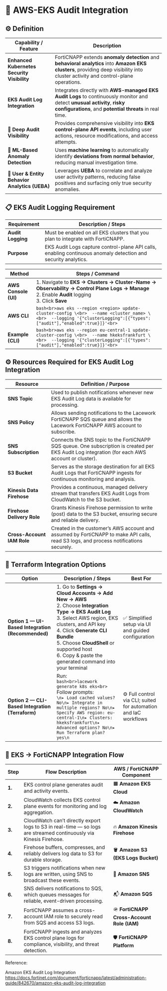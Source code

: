 # 🧩 AWS-EKS Audit Integration  

## ⚙️ Definition  

| **Capability / Feature**                       | **Description**                                                                                                                                                                    |
| ---------------------------------------------- | ---------------------------------------------------------------------------------------------------------------------------------------------------------------------------------- |
| **Enhanced Kubernetes Security Visibility**    | FortiCNAPP extends **anomaly detection** and **behavioral analytics** into **Amazon EKS clusters**, providing deep visibility into cluster activity and control-plane operations.  |
| **EKS Audit Log Integration**                  | Integrates directly with **AWS-managed EKS Audit Logs** to continuously monitor and detect **unusual activity**, **risky configurations**, and **potential threats** in real time. |
| **🔎 Deep Audit Visibility**                   | Provides comprehensive visibility into **EKS control-plane API events**, including user actions, resource modifications, and access attempts.                                      |
| **🤖 ML-Based Anomaly Detection**              | Uses **machine learning** to automatically identify **deviations from normal behavior**, reducing manual investigation time.                                                       |
| **👥 User & Entity Behavior Analytics (UEBA)** | Leverages **UEBA** to correlate and analyze user activity patterns, reducing false positives and surfacing only true security anomalies.                                           |




## 📋 EKS Audit Logging Requirement

| **Requirement**   | **Description / Steps**                                                                                       |
| ----------------- | ------------------------------------------------------------------------------------------------------------- |
| **Audit Logging** | Must be enabled on all EKS clusters that you plan to integrate with FortiCNAPP.                               |
| **Purpose**       | EKS Audit Logs capture control-plane API calls, enabling continuous anomaly detection and security analytics. |


| **Method**           | **Steps / Command**                                                                                                                                                       |
| -------------------- | ------------------------------------------------------------------------------------------------------------------------------------------------------------------------- |
| **AWS Console (UI)** | 1. Navigate to **EKS → Clusters → Cluster-Name → Observability → Control Plane Logs → Manage**<br>2. Enable **Audit** logging<br>3. Click **Save**                        |
| **AWS CLI**          | `bash<br>aws eks --region <region> update-cluster-config \<br>  --name <cluster_name> \<br>  --logging '{"clusterLogging":[{"types":["audit"],"enabled":true}]}'<br>`     |
| **Example (CLI)**    | `bash<br>aws eks --region eu-central-1 update-cluster-config \<br>  --name hkeksfrankfurt \<br>  --logging '{"clusterLogging":[{"types":["audit"],"enabled":true}]}'<br>` |




## ⚙️ Resources Required for EKS Audit Log Integration
| **Resource**               | **Definition / Purpose**                                                                                                                         |
| -------------------------- | ------------------------------------------------------------------------------------------------------------------------------------------------ |
| **SNS Topic**              | Used to publish notifications whenever new EKS Audit Log data is available for processing.                                                       |
| **SNS Policy**             | Allows sending notifications to the Lacework FortiCNAPP SQS queue and allows the Lacework FortiCNAPP AWS account to subscribe.                   |
| **SNS Subscription**       | Connects the SNS topic to the FortiCNAPP SQS queue. One subscription is created per EKS Audit Log integration (for each AWS account or cluster). |
| **S3 Bucket**              | Serves as the storage destination for all EKS Audit Logs that FortiCNAPP ingests for continuous monitoring and analysis.                         |
| **Kinesis Data Firehose**  | Provides a continuous, managed delivery stream that transfers EKS Audit Logs from CloudWatch to the S3 bucket.                                   |
| **Firehose Delivery Role** | Grants Kinesis Firehose permission to write (post) data to the S3 bucket, ensuring secure and reliable delivery.                                 |
| **Cross-Account IAM Role** | Created in the customer’s AWS account and assumed by FortiCNAPP to make API calls, read S3 logs, and process notifications securely.             |


## 🚀 Terraform Integration Options

| **Option**                                        | **Description / Steps**                                                                                                                                                                                                                                                                                   | **Best For**                                                     |
| ------------------------------------------------- | --------------------------------------------------------------------------------------------------------------------------------------------------------------------------------------------------------------------------------------------------------------------------------------------------------- | ---------------------------------------------------------------- |
| **Option 1 — UI-Based Integration (Recommended)** | 1. Go to **Settings → Cloud Accounts → Add New → AWS**<br>2. Choose **Integration Type → EKS Audit Log**<br>3. Select AWS region, EKS clusters, and API key<br>4. Click **Generate CLI Bundle**<br>5. Choose **CloudShell** or supported host<br>6. Copy & paste the generated command into your terminal | ✅ Simplified setup via UI and guided configuration               |
| **Option 2 — CLI-Based Integration (Terraform)**  | Run:<br>`bash<br>lacework generate k8s eks<br>`<br>Follow prompts:<br>`\n▸ Load cached values? No\n▸ Integrate in multiple regions? No\n▸ Specify AWS region: eu-central-1\n▸ Clusters: hkeksfrankfurt\n▸ Advanced options? No\n▸ Run Terraform plan? yes\n`                                              | ⚙️ Full control via CLI; suited for automation and IaC workflows |





## 🧭 EKS → FortiCNAPP Integration Flow

| **Step** | **Flow Description**                                                                                               | **AWS / FortiCNAPP Component**             |
| -------- | ------------------------------------------------------------------------------------------------------------------ | ------------------------------------------ |
| **1.**   | EKS control plane generates audit and activity events.                                                             | 🟧 **Amazon EKS Cloud**                    |
| **2.**   | CloudWatch collects EKS control plane events for monitoring and log aggregation.                                   | ☁️ **Amazon CloudWatch**                   |
| **3.**   | CloudWatch can’t directly export logs to S3 in real-time — so logs are streamed continuously via Kinesis Firehose. | 🔥 **Amazon Kinesis Firehose**             |
| **4.**   | Firehose buffers, compresses, and reliably delivers log data to S3 for durable storage.                            | 🪣 **Amazon S3 (EKS Logs Bucket)**         |
| **5.**   | S3 triggers notifications when new logs are written, using SNS to broadcast these events.                          | 📨 **Amazon SNS**                          |
| **6.**   | SNS delivers notifications to SQS, which queues messages for reliable, event-driven processing.                    | 📬 **Amazon SQS**                          |
| **7.**   | FortiCNAPP assumes a cross-account IAM role to securely read from SQS and access S3 logs.                          | 🪖 **FortiCNAPP Cross-Account Role (IAM)** |
| **8.**   | FortiCNAPP ingests and analyzes EKS control plane logs for compliance, visibility, and threat detection.           | 🛡️ **FortiCNAPP Platform**                 |

Reference:

Amazon EKS Audit Log Integration
https://docs.fortinet.com/document/forticnapp/latest/administration-guide/842670/amazon-eks-audit-log-integration
